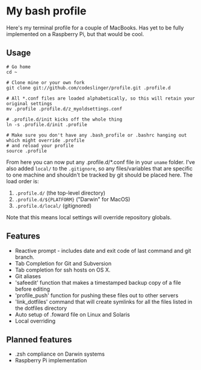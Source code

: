 
# My bash profile

Here's my terminal profile for a couple of MacBooks. Has yet to be fully implemented on a Raspberry Pi, but that would be cool.


## Usage

```shell
# Go home
cd ~

# Clone mine or your own fork
git clone git://github.com/codeslinger/profile.git .profile.d

# All *.conf files are loaded alphabetically, so this will retain your original settings
mv .profile .profile.d/z_myoldsettings.conf

# .profile.d/init kicks off the whole thing
ln -s .profile.d/init .profile

# Make sure you don't have any .bash_profile or .bashrc hanging out which might override .profile
# and reload your profile
source .profile
```

From here you can now put any .profile.d/*.conf file in your `uname` folder. I've also added `local/` to the `.gitignore`, so any files/variables that are specific to one machine and shouldn't be tracked by git should be placed here. The load order is:

1. `.profile.d/` (the top-level directory)
2. `.profile.d/${PLATFORM}` ("Darwin" for MacOS)
3. `.profile.d/local/` (gitignored)

Note that this means local settings will override repository globals.

## Features

- Reactive prompt - includes date and exit code of last command and git branch.
- Tab Completion for Git and Subversion
- Tab completion for ssh hosts on OS X.
- Git aliases
- 'safeedit' function that makes a timestamped backup copy of a file before editing
- 'profile_push' function for pushing these files out to other servers
- 'link_dotfiles' command that will create symlinks for all the files listed in the dotfiles directory
- Auto setup of .foward file on Linux and Solaris
- Local overriding
  

## Planned features

- .zsh compliance on Darwin systems
- Raspberry Pi implementation
